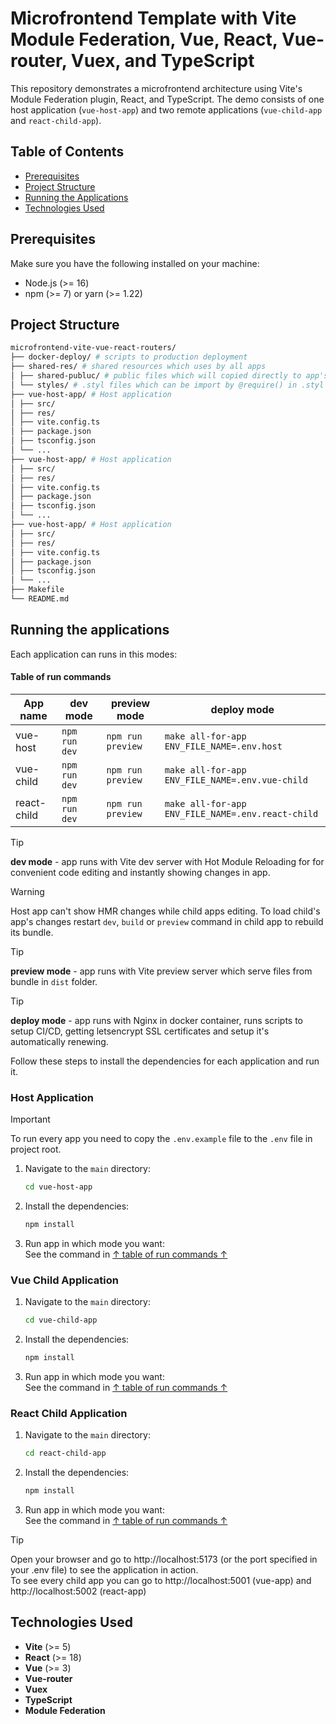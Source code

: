 # Microfrontend Template with Vite Module Federation, Vue, React, Vue-router, Vuex, and TypeScript

This repository demonstrates a microfrontend architecture using Vite's Module Federation plugin, React, and TypeScript. The demo consists of one host application (`vue-host-app`) and two remote applications (`vue-child-app` and `react-child-app`).

## Table of Contents

- [Prerequisites](#prerequisites)
- [Project Structure](#project-structure)
- [Running the Applications](#running-the-applications)
- [Technologies Used](#technologies-used)

## Prerequisites

Make sure you have the following installed on your machine:

- Node.js (>= 16)
- npm (>= 7) or yarn (>= 1.22)

## Project Structure
```sh (only for pretty highlighting)
microfrontend-vite-vue-react-routers/
├── docker-deploy/ # scripts to production deployment
├── shared-res/ # shared resources which uses by all apps
│ ├── shared-publuc/ # public files which will copied directly to app's bundles (images, fonts, etc...)
│ └── styles/ # .styl files which can be import by @require() in .styl files in apps
├── vue-host-app/ # Host application
│ ├── src/
│ ├── res/
│ ├── vite.config.ts
│ ├── package.json
│ ├── tsconfig.json
│ └── ...
├── vue-host-app/ # Host application
│ ├── src/
│ ├── res/
│ ├── vite.config.ts
│ ├── package.json
│ ├── tsconfig.json
│ └── ...
├── vue-host-app/ # Host application
│ ├── src/
│ ├── res/
│ ├── vite.config.ts
│ ├── package.json
│ ├── tsconfig.json
│ └── ...
├── Makefile
└── README.md
```


## Running the applications

Each application can runs in this modes:

#### Table of run commands
| App name    | dev mode      | preview mode      | deploy mode                                       |
|-------------|---------------|-------------------|---------------------------------------------------|
| vue-host    | `npm run dev` | `npm run preview` | `make all-for-app ENV_FILE_NAME=.env.host`        |
| vue-child   | `npm run dev` | `npm run preview` | `make all-for-app ENV_FILE_NAME=.env.vue-child`   |
| react-child | `npm run dev` | `npm run preview` | `make all-for-app ENV_FILE_NAME=.env.react-child` |

> [!TIP]
> **dev mode** - app runs with Vite dev server with Hot Module Reloading for for convenient code editing and instantly showing changes in app.

> [!WARNING]
> Host app can't show HMR changes while child apps editing. To load child's app's changes restart `dev`, `build` or `preview` command in child app to rebuild its bundle.

> [!TIP]
> **preview mode** - app runs with Vite preview server which serve files from bundle in `dist` folder.

> [!TIP]
> **deploy mode** - app runs with Nginx in docker container, runs scripts to setup CI/CD, getting letsencrypt SSL certificates and setup it's automatically renewing. 

Follow these steps to install the dependencies for each application and run it.

### Host Application

> [!IMPORTANT]
> To run every app you need to copy the `.env.example` file to the `.env` file in project root. 

1. Navigate to the `main` directory:
    ```sh
    cd vue-host-app
    ```

2. Install the dependencies:
    ```sh
    npm install
    ```
   
3. Run app in which mode you want: <br> See the command in [↑ table of run commands ↑](#table-of-run-commands)
   
### Vue Child Application

1. Navigate to the `main` directory:
    ```sh
    cd vue-child-app
    ```

2. Install the dependencies:
    ```sh
    npm install
    ```

3. Run app in which mode you want: <br> See the command in [↑ table of run commands ↑](#table-of-run-commands)

### React Child Application

1. Navigate to the `main` directory:
    ```sh
    cd react-child-app
    ```

2. Install the dependencies:
    ```sh
    npm install
    ```

3. Run app in which mode you want: <br> See the command in [↑ table of run commands ↑](#table-of-run-commands)

> [!TIP]
> Open your browser and go to http://localhost:5173 (or the port specified in your .env file) to see the application in action. <br>
To see every child app you can go to http://localhost:5001 (vue-app) and http://localhost:5002 (react-app)

## Technologies Used

- **Vite** (>= 5)
- **React** (>= 18)
- **Vue** (>= 3)
- **Vue-router**
- **Vuex**
- **TypeScript**
- **Module Federation**
